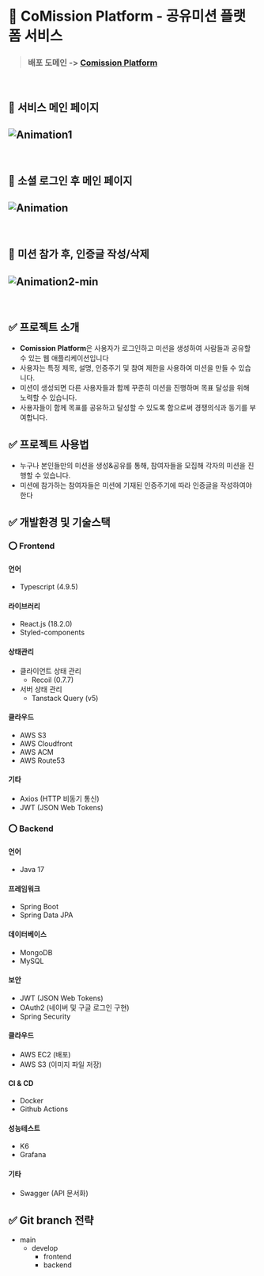 # 📝 CoMission Platform - 공유미션 플랫폼 서비스
> ### 배포 도메인 -> [Comission Platform](https://comission-platform.shop)
<br/>


🔽 서비스 메인 페이지
---
![Animation1](https://github.com/Dongick/CoMission_Platform/assets/91418544/bcc09051-272c-4583-bf4d-7e82d9b426c8)
---
<br/>

🔽 소셜 로그인 후 메인 페이지
---
![Animation](https://github.com/Dongick/CoMission_Platform/assets/91418544/fb73658e-491b-4300-b386-a18dea9dcc95)
---
<br/>

🔽 미션 참가 후, 인증글 작성/삭제
---
![Animation2-min](https://github.com/Dongick/CoMission_Platform/assets/91418544/fdc27d1e-3dfe-4998-a8d1-c03d64da7856)
---

<br/>

## ✅ 프로젝트 소개
- **Comission Platform**은 사용자가 로그인하고 미션을 생성하여 사람들과 공유할 수 있는 웹 애플리케이션입니다
- 사용자는 특정 제목, 설명, 인증주기 및 참여 제한을 사용하여 미션을 만들 수 있습니다.
- 미션이 생성되면 다른 사용자들과 함께 꾸준히 미션을 진행하며 목표 달성을 위해 노력할 수 있습니다.
- 사용자들이 함께 목표를 공유하고 달성할 수 있도록 함으로써 경쟁의식과 동기를 부여합니다.


## ✅ 프로젝트 사용법
- 누구나 본인들만의 미션을 생성&공유를 통해, 참여자들을 모집해 각자의 미션을 진행할 수 있습니다.
- 미션에 참가하는 참여자들은 미션에 기재된 인증주기에 따라 인증글을 작성하여야 한다

## ✅ 개발환경 및 기술스택

### ⭕ Frontend
#### 언어
- Typescript (4.9.5)

#### 라이브러리
- React.js (18.2.0)
- Styled-components

#### 상태관리
* 클라이언트 상태 관리
  - Recoil (0.7.7)
* 서버 상태 관리
  - Tanstack Query (v5)

#### 클라우드
- AWS S3
- AWS Cloudfront
- AWS ACM
- AWS Route53

#### 기타
- Axios (HTTP 비동기 통신)
- JWT (JSON Web Tokens)

### ⭕ Backend
#### 언어
- Java 17

#### 프레임워크
- Spring Boot
- Spring Data JPA

#### 데이터베이스
- MongoDB
- MySQL

#### 보안
- JWT (JSON Web Tokens)
- OAuth2 (네이버 및 구글 로그인 구현)
- Spring Security

#### 클라우드
- AWS EC2 (배포)
- AWS S3 (이미지 파일 저장)

#### CI & CD
- Docker
- Github Actions

#### 성능테스트
- K6
- Grafana

#### 기타
- Swagger (API 문서화)


## ✅ Git branch 전략
- main
  - develop
      - frontend
      - backend

